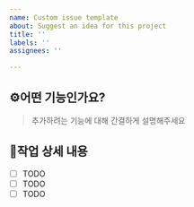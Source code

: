 ```yaml
---
name: Custom issue template
about: Suggest an idea for this project
title: ''
labels: ''
assignees: ''

---
```


## ⚙️어떤 기능인가요?

> 추가하려는 기능에 대해 간결하게 설명해주세요

## 🔎작업 상세 내용

- [ ] TODO
- [ ] TODO
- [ ] TODO
